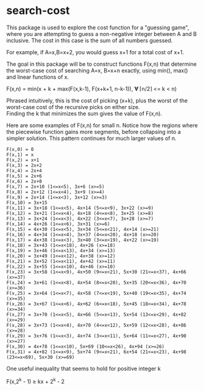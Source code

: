 search-cost
===========
This package is used to explore the cost function for a "guessing game", 
where you are attempting to guess a non-negative integer between 
A and B inclusive.  The cost in this case is the sum of all numbers
guessed.

For example, if A=x,B=x+2, you would guess x+1 for a total cost of x+1.

The goal in this package will be to construct functions F(x,n) that 
determine the worst-case cost of searching A=x, B=x+n exactly, 
using min(), max() and linear functions of x.

F(x,n) = min(x + k + max(F(x,k-1), F(x+k+1, n-k-1)), **∀** ⌈n/2⌉ <= k < n)

Phrased intuitively, this is the cost of picking (x+k), plus the 
worst of the worst-case cost of the recursive picks on either size.  
Finding the k that minimizes the sum gives the value of F(x,n).

Here are some examples of F(x,n) for small n.  Notice how the regions where
the piecewise function gains more segments, before collapsing into a 
simpler solution.  This pattern continues for much larger values of n.

```
F(x,0) = 0
F(x,1) = x
F(x,2) = x+1
F(x,3) = 2x+2
F(x,4) = 2x+4
F(x,5) = 2x+6
F(x,6) = 2x+8 
F(x,7) = 2x+10 (1<=x<5), 3x+6 (x>=5)
F(x,8) = 2x+12 (1<=x<4), 3x+9 (x>=4)
F(x,9) = 2x+14 (1<=x<3), 3x+12 (x>=3)
F(x,10) = 3x+15 
F(x,11) = 3x+18 (1<=x<5), 4x+14 (5<=x<9), 3x+22 (x>=9)
F(x,12) = 3x+21 (1<=x<4), 4x+18 (4<=x<8), 3x+25 (x>=8)
F(x,13) = 3x+24 (1<=x<3), 4x+22 (3<=x<7), 3x+28 (x>=7)
F(x,14) = 4x+26 (1<=x<6), 3x+31 (x>=6)
F(x,15) = 4x+30 (1<=x<5), 3x+34 (5<=x<21), 4x+14 (x>=21)
F(x,16) = 4x+34 (1<=x<4), 3x+37 (4<=x<20), 4x+18 (x>=20)
F(x,17) = 4x+38 (1<=x<3), 3x+40 (3<=x<19), 4x+22 (x>=19)
F(x,18) = 3x+43 (1<=x<18), 4x+26 (x>=18)
F(x,19) = 3x+46 (1<=x<13), 4x+34 (x>=13)
F(x,20) = 3x+49 (1<=x<12), 4x+38 (x>=12)
F(x,21) = 3x+52 (1<=x<11), 4x+42 (x>=11)
F(x,22) = 3x+55 (1<=x<10), 4x+46 (x>=10)
F(x,23) = 3x+58 (1<=x<9), 4x+50 (9<=x<21), 5x+30 (21<=x<37), 4x+66 (x>=37)
F(x,24) = 3x+61 (1<=x<8), 4x+54 (8<=x<20), 5x+35 (20<=x<36), 4x+70 (x>=36)
F(x,25) = 3x+64 (1<=x<7), 4x+58 (7<=x<19), 5x+40 (19<=x<35), 4x+74 (x>=35)
F(x,26) = 3x+67 (1<=x<6), 4x+62 (6<=x<18), 5x+45 (18<=x<34), 4x+78 (x>=34)
F(x,27) = 3x+70 (1<=x<5), 4x+66 (5<=x<13), 5x+54 (13<=x<29), 4x+82 (x>=29)
F(x,28) = 3x+73 (1<=x<4), 4x+70 (4<=x<12), 5x+59 (12<=x<28), 4x+86 (x>=28)
F(x,29) = 3x+76 (1<=x<3), 4x+74 (3<=x<11), 5x+64 (11<=x<27), 4x+90 (x>=27)
F(x,30) = 4x+78 (1<=x<10), 5x+69 (10<=x<26), 4x+94 (x>=26)
F(x,31) = 4x+82 (1<=x<9), 5x+74 (9<=x<21), 6x+54 (21<=x<23), 4x+98 (23<=x<69), 5x+30 (x>=69)
```

One useful inequality that seems to hold for positive integer k

F(x,2<sup>k</sup> - 1) &ge; kx + 2<sup>k</sup> - 2
